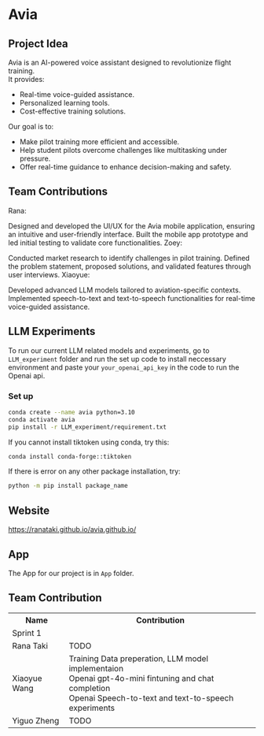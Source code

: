 # Avia
## Project Idea
Avia is an AI-powered voice assistant designed to revolutionize flight training.  
It provides:  
- Real-time voice-guided assistance.  
- Personalized learning tools.  
- Cost-effective training solutions.  

Our goal is to:  
- Make pilot training more efficient and accessible.  
- Help student pilots overcome challenges like multitasking under pressure.  
- Offer real-time guidance to enhance decision-making and safety.

  
## Team Contributions
Rana:

Designed and developed the UI/UX for the Avia mobile application, ensuring an intuitive and user-friendly interface.
Built the mobile app prototype and led initial testing to validate core functionalities.
Zoey:

Conducted market research to identify challenges in pilot training.
Defined the problem statement, proposed solutions, and validated features through user interviews.
Xiaoyue:

Developed advanced LLM models tailored to aviation-specific contexts.
Implemented speech-to-text and text-to-speech functionalities for real-time voice-guided assistance.



## LLM Experiments
To run our current LLM related models and experiments, go to `LLM_experiment` folder and run the set up code to install neccessary environment and paste your `your_openai_api_key` in the code to run the Openai api.
### Set up
```bash
conda create --name avia python=3.10
conda activate avia
pip install -r LLM_experiment/requirement.txt
```

If you cannot install tiktoken using conda, try this:
```bash
conda install conda-forge::tiktoken
```
If there is error on any other package installation, try:
```bash
python -m pip install package_name
```

## Website
https://ranataki.github.io/avia.github.io/

## App
The App for our project is in `App` folder.

## Team Contribution
<table>
    <tr>
        <th>Name</th>
        <th>Contribution</th>
    </tr>
    <tr>
        <td colspan="2;">Sprint 1</td>
    </tr>
    <tr>
        <td>Rana Taki</td>
        <td>TODO</td>
    </tr>
    <tr>
        <td>Xiaoyue Wang</td>
        <td>Training Data preperation, LLM model implementaion<br>Openai gpt-4o-mini fintuning and chat completion<br>Openai Speech-to-text and text-to-speech experiments</td>
    </tr>
    <tr>
        <td>Yiguo Zheng</td>
        <td>TODO</td>
    </tr>
</table>



